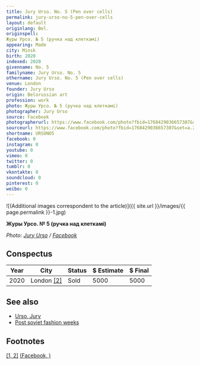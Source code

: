 ```yaml
---
title: Jury Urso. No. 5 (Pen over cells)
permalink: jury-urso-no-5-pen-over-cells
layout: default
originlang: Bel.
originspell:
Журы Урсо. № 5 (ручка над клеткамі)
appearing: Made
city: Minsk
birth: 2020
indexed: 2020
givenname: No. 5
familyname: Jury Urso. No. 5
othername: Jury Urso. No. 5 (Pen over cells)
venue: London
founder: Jury Urso
origin: Belorussian art
profession: work
photo: Журы Урсо. № 5 (ручка над клеткамі)
photographer: Jury Urso
source: Facebook
photographerurl: https://www.facebook.com/photo?fbid=1768429036657307&set=a.234881336678759
sourceurl: https://www.facebook.com/photo?fbid=1768429036657307&set=a.234881336678759
shortname: URSONO5
facebook: 0
instagram: 0
youtube: 0
vimeo: 0
twitter: 0
tumblr: 0
vkontakte: 0
soundcloud: 0
pinterest: 0
weibo: 0
---
```


<!---
To edit top block see
icon "Meta Data"
on right menu
Full edit instructions
indexmod.gq/edit
-->

![(Additional images correspondent to the article)]({{ site.url }}/images/{{ page.permalink }}-1.jpg)

**Журы Урсо. № 5 (ручка над клеткамі)**

*Photo: [Jury Urso](https://www.facebook.com/photo?fbid=1768429036657307&set=a.234881336678759) / [Facebook](https://www.facebook.com/photo?fbid=1768429036657307&set=a.234881336678759)*

## Сonspectus

|Year|City|Status|$ Estimate|$ Final|
|-|-|-|-|-|
|2020|London <span id="a2">[\[2\]](#f1)</span>|Sold|5000|5000|

## See also

+ [Urso, Jury](urso-jury)
+ [Post soviet fashion weeks](post-soviet-fashion-weeks)

## Footnotes

[[1, 2]](#a1) <span id="f1"></span> [(Facebook, )](https://www.facebook.com/photo?fbid=1768429036657307&set=a.234881336678759)
